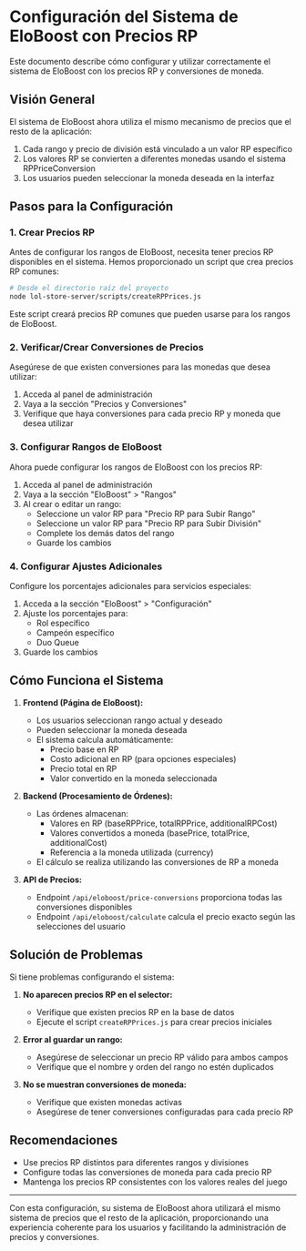 # Configuración del Sistema de EloBoost con Precios RP

Este documento describe cómo configurar y utilizar correctamente el sistema de EloBoost con los precios RP y conversiones de moneda.

## Visión General

El sistema de EloBoost ahora utiliza el mismo mecanismo de precios que el resto de la aplicación:

1. Cada rango y precio de división está vinculado a un valor RP específico
2. Los valores RP se convierten a diferentes monedas usando el sistema RPPriceConversion
3. Los usuarios pueden seleccionar la moneda deseada en la interfaz

## Pasos para la Configuración

### 1. Crear Precios RP

Antes de configurar los rangos de EloBoost, necesita tener precios RP disponibles en el sistema. Hemos proporcionado un script que crea precios RP comunes:

```bash
# Desde el directorio raíz del proyecto
node lol-store-server/scripts/createRPPrices.js
```

Este script creará precios RP comunes que pueden usarse para los rangos de EloBoost.

### 2. Verificar/Crear Conversiones de Precios

Asegúrese de que existen conversiones para las monedas que desea utilizar:

1. Acceda al panel de administración
2. Vaya a la sección "Precios y Conversiones"
3. Verifique que haya conversiones para cada precio RP y moneda que desea utilizar

### 3. Configurar Rangos de EloBoost

Ahora puede configurar los rangos de EloBoost con los precios RP:

1. Acceda al panel de administración
2. Vaya a la sección "EloBoost" > "Rangos"
3. Al crear o editar un rango:
   - Seleccione un valor RP para "Precio RP para Subir Rango"
   - Seleccione un valor RP para "Precio RP para Subir División"
   - Complete los demás datos del rango
   - Guarde los cambios

### 4. Configurar Ajustes Adicionales

Configure los porcentajes adicionales para servicios especiales:

1. Acceda a la sección "EloBoost" > "Configuración"
2. Ajuste los porcentajes para:
   - Rol específico
   - Campeón específico
   - Duo Queue
3. Guarde los cambios

## Cómo Funciona el Sistema

1. **Frontend (Página de EloBoost):**
   - Los usuarios seleccionan rango actual y deseado
   - Pueden seleccionar la moneda deseada
   - El sistema calcula automáticamente:
     - Precio base en RP
     - Costo adicional en RP (para opciones especiales)
     - Precio total en RP
     - Valor convertido en la moneda seleccionada

2. **Backend (Procesamiento de Órdenes):**
   - Las órdenes almacenan:
     - Valores en RP (baseRPPrice, totalRPPrice, additionalRPCost)
     - Valores convertidos a moneda (basePrice, totalPrice, additionalCost)
     - Referencia a la moneda utilizada (currency)
   - El cálculo se realiza utilizando las conversiones de RP a moneda

3. **API de Precios:**
   - Endpoint `/api/eloboost/price-conversions` proporciona todas las conversiones disponibles
   - Endpoint `/api/eloboost/calculate` calcula el precio exacto según las selecciones del usuario

## Solución de Problemas

Si tiene problemas configurando el sistema:

1. **No aparecen precios RP en el selector:**
   - Verifique que existen precios RP en la base de datos
   - Ejecute el script `createRPPrices.js` para crear precios iniciales

2. **Error al guardar un rango:**
   - Asegúrese de seleccionar un precio RP válido para ambos campos
   - Verifique que el nombre y orden del rango no estén duplicados

3. **No se muestran conversiones de moneda:**
   - Verifique que existen monedas activas
   - Asegúrese de tener conversiones configuradas para cada precio RP

## Recomendaciones

- Use precios RP distintos para diferentes rangos y divisiones
- Configure todas las conversiones de moneda para cada precio RP
- Mantenga los precios RP consistentes con los valores reales del juego

---

Con esta configuración, su sistema de EloBoost ahora utilizará el mismo sistema de precios que el resto de la aplicación, proporcionando una experiencia coherente para los usuarios y facilitando la administración de precios y conversiones.